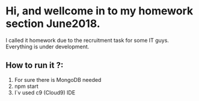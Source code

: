 # Hi, and wellcome in to my homework section June2018.
I called it homework due to the recruitment task for some IT guys. 
Everything is under development.


## How to run it ?:
1. For sure there is MongoDB needed
2. npm start
3. I`v used c9 (Cloud9) IDE

